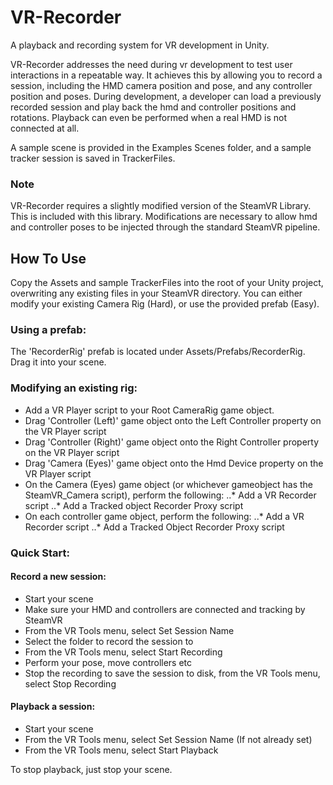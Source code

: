 # VR-Recorder
A playback and recording system for VR development in Unity.

VR-Recorder addresses the need during vr development to test user interactions in a repeatable way. It achieves this by allowing you to record a session, including the HMD camera position and pose, and any controller position and poses. During development, a developer can load a previously recorded session and play back the hmd and controller positions and rotations. Playback can even be performed when a real HMD is not connected at all.

A sample scene is provided in the Examples Scenes folder, and a sample tracker session is saved in TrackerFiles.

### Note
VR-Recorder requires a slightly modified version of the SteamVR Library. This is included with this library. Modifications are necessary to allow hmd and controller poses to be injected through the standard SteamVR pipeline.

## How To Use ##
Copy the Assets and sample TrackerFiles into the root of your Unity project, overwriting any existing files in your SteamVR directory. You can either modify your existing Camera Rig (Hard), or use the provided prefab (Easy).

### Using a prefab: ###
The 'RecorderRig' prefab is located under Assets/Prefabs/RecorderRig. Drag it into your scene.

### Modifying an existing rig: ###
* Add a VR Player script to your Root CameraRig game object.
* Drag 'Controller (Left)' game object onto the Left Controller property on the VR Player script  
* Drag 'Controller (Right)' game object onto the Right Controller property on the VR Player script
* Drag 'Camera (Eyes)' game object onto the Hmd Device property on the VR Player script
* On the Camera (Eyes) game object (or whichever gameobject has the SteamVR_Camera script), perform the following:
..* Add a VR Recorder script
..* Add a Tracked object Recorder Proxy script
* On each controller game object, perform the following:
..* Add a VR Recorder script
..* Add a Tracked Object Recorder Proxy script


### Quick Start: ###
#### Record a new session: ####
* Start your scene
* Make sure your HMD and controllers are connected and tracking by SteamVR
* From the VR Tools menu, select Set Session Name
* Select the folder to record the session to
* From the VR Tools menu, select Start Recording
* Perform your pose, move controllers etc
* Stop the recording to save the session to disk, from the VR Tools menu, select Stop Recording

#### Playback a session: ####
* Start your scene
* From the VR Tools menu, select Set Session Name (If not already set)
* From the VR Tools menu, select Start Playback

To stop playback, just stop your scene.
